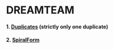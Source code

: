 # DREAMTEAM

#### 1. [Duplicates](https://github.com/Chandu71202/DREAMTEAM/blob/main/Duplicates.c) (strictly only one duplicate)

#### 2. [SpiralForm](https://github.com/Chandu71202/DREAMTEAM/blob/main/SpiralForm.cpp)

